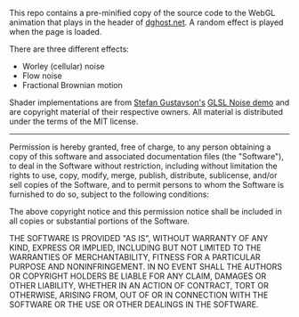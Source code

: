 This repo contains a pre-minified copy of the source code to the WebGL animation that plays in the header of [dghost.net](http://dghost.net). A random effect is played when the page is loaded.

There are three different effects:
* Worley (cellular) noise
* Flow noise
* Fractional Brownian motion

Shader implementations are from [Stefan Gustavson's](http://webstaff.itn.liu.se/~stegu/) [GLSL Noise demo](http://webstaff.itn.liu.se/~stegu/gpunoise/) and are copyright material of their respective owners. All material is distributed under the terms of the MIT license.

-----

Permission is hereby granted, free of charge, to any person obtaining a copy of this software and associated documentation files (the "Software"), to deal in the Software without restriction, including without limitation the rights to use, copy, modify, merge, publish, distribute, sublicense, and/or sell copies of the Software, and to permit persons to whom the Software is furnished to do so, subject to the following conditions:

The above copyright notice and this permission notice shall be included in all copies or substantial portions of the Software.

THE SOFTWARE IS PROVIDED "AS IS", WITHOUT WARRANTY OF ANY KIND, EXPRESS OR IMPLIED, INCLUDING BUT NOT LIMITED TO THE WARRANTIES OF MERCHANTABILITY, FITNESS FOR A PARTICULAR PURPOSE AND NONINFRINGEMENT. IN NO EVENT SHALL THE AUTHORS OR COPYRIGHT HOLDERS BE LIABLE FOR ANY CLAIM, DAMAGES OR OTHER LIABILITY, WHETHER IN AN ACTION OF CONTRACT, TORT OR OTHERWISE, ARISING FROM, OUT OF OR IN CONNECTION WITH THE SOFTWARE OR THE USE OR OTHER DEALINGS IN THE SOFTWARE.